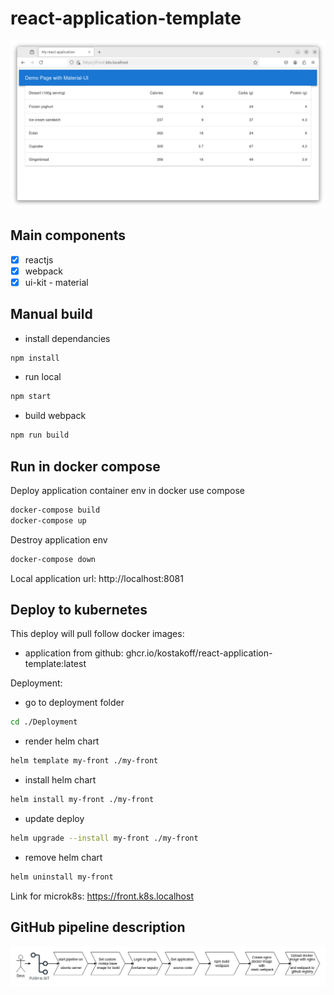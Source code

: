 # react-application-template
![UI](/ui.png)

## Main components
- [X] reactjs
- [X] webpack
- [X] ui-kit - material

## Manual build

- install dependancies
```bash
npm install
```
- run local
```bash
npm start
```
- build webpack
```bash
npm run build
```

## Run in docker compose

Deploy application container env in docker use compose
```bash
docker-compose build
docker-compose up
```

Destroy application env
```bash
docker-compose down
```

Local application url: http://localhost:8081

## Deploy to kubernetes
This deploy will pull follow docker images:
- application from github: ghcr.io/kostakoff/react-application-template:latest

Deployment:
- go to deployment folder
```bash
cd ./Deployment
```
- render helm chart
```bash
helm template my-front ./my-front
```
- install helm chart
```bash
helm install my-front ./my-front
```
- update deploy
```bash
helm upgrade --install my-front ./my-front
```
- remove helm chart
```bash
helm uninstall my-front
```
Link for microk8s: https://front.k8s.localhost

## GitHub pipeline description
![Pipeline](./pipeline.jpg)

